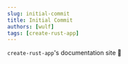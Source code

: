```yaml
---
slug: initial-commit
title: Initial Commit
authors: [wulf]
tags: [create-rust-app]
---
```


`create-rust-app`'s documentation site :rocket:
